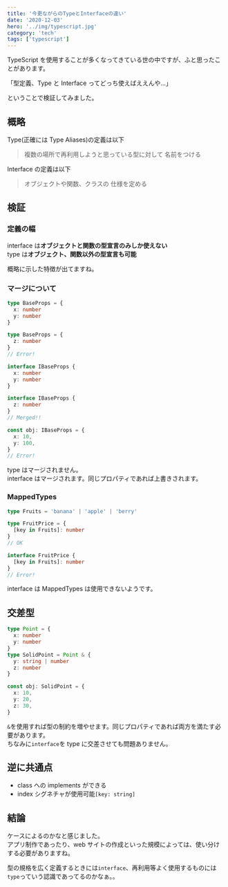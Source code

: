 ```yaml
---
title: '今更ながらのTypeとInterfaceの違い'
date: '2020-12-03'
hero: '../img/typescript.jpg'
category: 'tech'
tags: ['typescript']
---
```


TypeScript を使用することが多くなってきている世の中ですが、ふと思ったことがあります。

「型定義、Type と Interface ってどっち使えばええんや...」

ということで検証してみました。

## 概略

Type(正確には Type Aliases)の定義は以下

> 複数の場所で再利用しようと思っている型に対して 名前をつける

Interface の定義は以下

> オブジェクトや関数、クラスの 仕様を定める

## 検証

### 定義の幅

interface は**オブジェクトと関数の型宣言のみしか使えない**  
type は**オブジェクト、関数以外の型宣言も可能**

概略に示した特徴が出てますね。

### マージについて

```typescript
type BaseProps = {
  x: number
  y: number
}

type BaseProps = {
  z: number
}
// Error!

interface IBaseProps {
  x: number
  y: number
}

interface IBaseProps {
  z: number
}
// Merged!!

const obj: IBaseProps = {
  x: 10,
  y: 100,
}
// Error!
```

type はマージされません。  
interface はマージされます。同じプロパティであれば上書きされます。

### MappedTypes

```typescript
type Fruits = 'banana' | 'apple' | 'berry'

type FruitPrice = {
  [key in Fruits]: number
}
// OK

interface FruitPrice {
  [key in Fruits]: number
}
// Error!
```

interface は MappedTypes は使用できないようです。

## 交差型

```typescript
type Point = {
  x: number
  y: number
}
type SolidPoint = Point & {
  y: string | number
  z: number
}

const obj: SolidPoint = {
  x: 10,
  y: 20,
  z: 30,
}
```

`&`を使用すれば型の制約を増やせます。同じプロパティであれば両方を満たす必要があります。  
ちなみに`interface`を type に交差させても問題ありません。

## 逆に共通点

- class への implements ができる
- index シグネチャが使用可能`[key: string]`

## 結論

ケースによるのかなと感じました。  
アプリ制作であったり、web サイトの作成といった規模によっては、使い分けする必要がありますね。

型の規格を広く定義するときには`interface`、再利用等よく使用するものには`type`っていう認識であってるのかなぁ。。
